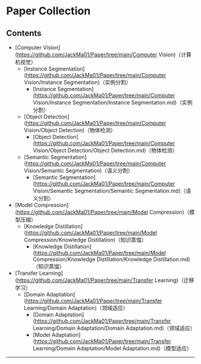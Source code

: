 # Paper Collection

## Contents

- [Computer Vision](https://github.com/JackMa01/Paper/tree/main/Computer Vision)（计算机视觉）
  - [Instance Segmentation](https://github.com/JackMa01/Paper/tree/main/Computer Vision/Instance Segmentation)（实例分割）
    - [Instance Segmentation](https://github.com/JackMa01/Paper/tree/main/Computer Vision/Instance Segmentation/Instance Segmentation.md)（实例分割）
  - [Object Detection](https://github.com/JackMa01/Paper/tree/main/Computer Vision/Object Detection)（物体检测）
    - [Object Detection](https://github.com/JackMa01/Paper/tree/main/Computer Vision/Object Detection/Object Detection.md)（物体检测）
  - [Semantic Segmentation](https://github.com/JackMa01/Paper/tree/main/Computer Vision/Semantic Segmentation)（语义分割）
    - [Semantic Segmentation](https://github.com/JackMa01/Paper/tree/main/Computer Vision/Semantic Segmentation/Semantic Segmentation.md)（语义分割）
- [Model Compression](https://github.com/JackMa01/Paper/tree/main/Model Compression)（模型压缩）
  - [Knowledge Distillation](https://github.com/JackMa01/Paper/tree/main/Model Compression/Knowledge Distillation)（知识蒸馏）
    - [Knowledge Distillation](https://github.com/JackMa01/Paper/tree/main/Model Compression/Knowledge Distillation/Knowledge Distillation.md)（知识蒸馏）
- [Transfer Learning](https://github.com/JackMa01/Paper/tree/main/Transfer Learning)（迁移学习）
  - [Domain Adaptation](https://github.com/JackMa01/Paper/tree/main/Transfer Learning/Domain Adaptation)（领域适应）
    - [Domain Adaptation](https://github.com/JackMa01/Paper/tree/main/Transfer Learning/Domain Adaptation/Domain Adaptation.md)（领域适应）
    - [Model Adaptation](https://github.com/JackMa01/Paper/tree/main/Transfer Learning/Domain Adaptation/Model Adaptation.md)（模型适应）

---



